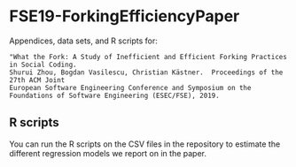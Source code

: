 # FSE19-ForkingEfficiencyPaper

Appendices, data sets, and R scripts for:

```
"What the Fork: A Study of Inefficient and Efficient Forking Practices in Social Coding. 
Shurui Zhou, Bogdan Vasilescu, Christian Kästner.  Proceedings of the 27th ACM Joint 
European Software Engineering Conference and Symposium on the Foundations of Software Engineering (ESEC/FSE), 2019.
```

## R scripts

You can run the R scripts on the CSV files in the repository to estimate the different regression models we report on in the paper.
